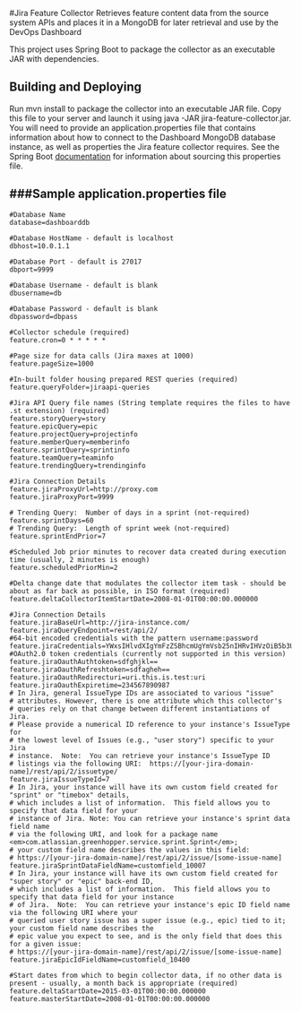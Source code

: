 #Jira Feature Collector
Retrieves feature content data from the source system APIs and places it in a MongoDB for later retrieval and use by the DevOps Dashboard

This project uses Spring Boot to package the collector as an executable JAR with dependencies.

Building and Deploying
--------------------------------------

Run mvn install to package the collector into an executable JAR file. Copy this file to your server and launch it using
java -JAR jira-feature-collector.jar. You will need to provide an application.properties file that contains information about how
to connect to the Dashboard MongoDB database instance, as well as properties the Jira feature collector requires. See
the Spring Boot [documentation](http://docs.spring.io/spring-boot/docs/current-SNAPSHOT/reference/htmlsingle/#boot-features-external-config-application-property-files)
for information about sourcing this properties file.

###Sample application.properties file
--------------------------------------

    #Database Name 
    database=dashboarddb
    
    #Database HostName - default is localhost
    dbhost=10.0.1.1
    
    #Database Port - default is 27017
    dbport=9999
    
    #Database Username - default is blank
    dbusername=db
    
    #Database Password - default is blank
    dbpassword=dbpass

    #Collector schedule (required)
    feature.cron=0 * * * * *

    #Page size for data calls (Jira maxes at 1000)
    feature.pageSize=1000

    #In-built folder housing prepared REST queries (required)
    feature.queryFolder=jiraapi-queries

    #Jira API Query file names (String template requires the files to have .st extension) (required)
    feature.storyQuery=story
    feature.epicQuery=epic
    feature.projectQuery=projectinfo
    feature.memberQuery=memberinfo
    feature.sprintQuery=sprintinfo
    feature.teamQuery=teaminfo
    feature.trendingQuery=trendinginfo

    #Jira Connection Details
    feature.jiraProxyUrl=http://proxy.com
    feature.jiraProxyPort=9999

    # Trending Query:  Number of days in a sprint (not-required)
    feature.sprintDays=60
    # Trending Query:  Length of sprint week (not-required)
    feature.sprintEndPrior=7

    #Scheduled Job prior minutes to recover data created during execution time (usually, 2 minutes is enough)
    feature.scheduledPriorMin=2

    #Delta change date that modulates the collector item task - should be about as far back as possible, in ISO format (required)
    feature.deltaCollectorItemStartDate=2008-01-01T00:00:00.000000

    #Jira Connection Details
    feature.jiraBaseUrl=http://jira-instance.com/
    feature.jiraQueryEndpoint=rest/api/2/
    #64-bit encoded credentials with the pattern username:password
    feature.jiraCredentials=YWxsIHlvdXIgYmFzZSBhcmUgYmVsb25nIHRvIHVzOiB5b3UgYXJlIG9uIHRoZSB3YXkgdG8gZGVzdHJ1Y3Rpb246IG1ha2UgeW91ciB0aW1l
    #OAuth2.0 token credentials (currently not supported in this version)
    feature.jiraOauthAuthtoken=sdfghjkl==
    feature.jiraOauthRefreshtoken=sdfagheh==
    feature.jiraOauthRedirecturi=uri.this.is.test:uri
    feature.jiraOauthExpiretime=234567890987
    # In Jira, general IssueType IDs are associated to various "issue"
	# attributes. However, there is one attribute which this collector's
	# queries rely on that change between different instantiations of Jira.
	# Please provide a numerical ID reference to your instance's IssueType for
	# the lowest level of Issues (e.g., "user story") specific to your Jira
	# instance.  Note:  You can retrieve your instance's IssueType ID
	# listings via the following URI:  https://[your-jira-domain-name]/rest/api/2/issuetype/
    feature.jiraIssueTypeId=7
    # In Jira, your instance will have its own custom field created for "sprint" or "timebox" details,
	# which includes a list of information.  This field allows you to specify that data field for your
	# instance of Jira. Note: You can retrieve your instance's sprint data field name
	# via the following URI, and look for a package name <em>com.atlassian.greenhopper.service.sprint.Sprint</em>;
	# your custom field name describes the values in this field:
	# https://[your-jira-domain-name]/rest/api/2/issue/[some-issue-name]
	feature.jiraSprintDataFieldName=customfield_10007
	# In Jira, your instance will have its own custom field created for "super story" or "epic" back-end ID,
	# which includes a list of information.  This field allows you to specify that data field for your instance
	# of Jira.  Note:  You can retrieve your instance's epic ID field name via the following URI where your
	# queried user story issue has a super issue (e.g., epic) tied to it; your custom field name describes the
	# epic value you expect to see, and is the only field that does this for a given issue:
	# https://[your-jira-domain-name]/rest/api/2/issue/[some-issue-name]
	feature.jiraEpicIdFieldName=customfield_10400

    #Start dates from which to begin collector data, if no other data is present - usually, a month back is appropriate (required)
    feature.deltaStartDate=2015-03-01T00:00:00.000000
    feature.masterStartDate=2008-01-01T00:00:00.000000
